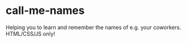 call-me-names
=============

Helping you to learn and remember the names of e.g. your coworkers. HTML/CSS/JS only!
